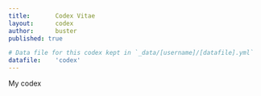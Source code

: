 ```yaml
---
title: 		 Codex Vitae
layout: 	 codex
author: 	 buster
published: true

# Data file for this codex kept in `_data/[username]/[datafile].yml`
datafile:	 'codex'
---
```


My codex